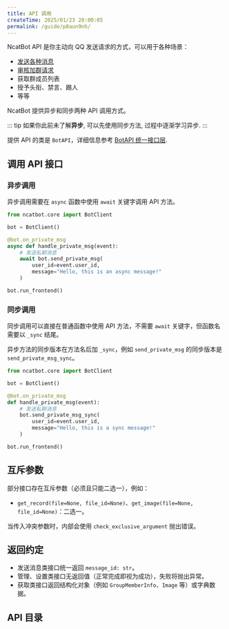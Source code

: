```yaml
---
title: API 调用
createTime: 2025/01/23 20:00:05
permalink: /guide/p8aun9nh/
---
```




NcatBot API 是你主动向 QQ 发送请求的方式，可以用于各种场景：
- [发送各种消息](../9.%20实际项目参考/教程项目/1.%20发送复杂消息.md)
- [审核加群请求](../9.%20实际项目参考/教程项目/4.%20处理好友请求和加群请求.md)
- 获取群成员列表
- 授予头衔、禁言、踢人
- 等等

NcatBot 提供异步和同步两种 API 调用方式。

::: tip
如果你此前未了解**异步**, 可以先使用同步方法, 过程中逐渐学习异步.
:::

提供 API 的类是 `BotAPI`，详细信息参考 [BotAPI 统一接口层](../3.%20组件介绍/6.%20BotAPI.md).


## 调用 API 接口


### 异步调用

异步调用需要在 `async` 函数中使用 `await` 关键字调用 API 方法。

```python
from ncatbot.core import BotClient

bot = BotClient()

@bot.on_private_msg
async def handle_private_msg(event):
    # 发送私聊消息
    await bot.send_private_msg(
        user_id=event.user_id,
        message="Hello, this is an async message!"
    )

bot.run_frontend()
```

### 同步调用

同步调用可以直接在普通函数中使用 API 方法，不需要 `await` 关键字，但函数名需要以 `_sync` 结尾。

异步方法的同步版本在方法名后加 `_sync`，例如 `send_private_msg` 的同步版本是 `send_private_msg_sync`。

```python
from ncatbot.core import BotClient

bot = BotClient()

@bot.on_private_msg
def handle_private_msg(event):
    # 发送私聊消息
    bot.send_private_msg_sync(
        user_id=event.user_id,
        message="Hello, this is a sync message!"
    )

bot.run_frontend()
```

## 互斥参数

部分接口存在互斥参数（必须且只能二选一），例如：

- `get_record(file=None, file_id=None)`、`get_image(file=None, file_id=None)`：二选一。

当传入冲突参数时，内部会使用 `check_exclusive_argument` 抛出错误。

## 返回约定

- 发送消息类接口统一返回 `message_id: str`。
- 管理、设置类接口无返回值（正常完成即视为成功），失败将抛出异常。
- 获取类接口返回结构化对象（例如 `GroupMemberInfo`、`Image` 等）或字典数据。

## API 目录
